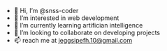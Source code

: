 - 👋 Hi, I’m @snss-coder
- 👀 I’m interested in web development
- 🌱 I’m currently learning artifician intelligence 
- 💞️ I’m looking to collaborate on developing projects
- 📫 reach me at jeggsipefh.10@gmail.com

